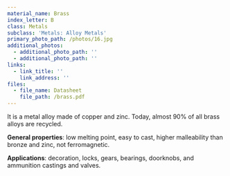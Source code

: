 ```yaml
---
material_name: Brass
index_letter: B
class: Metals
subclass: 'Metals: Alloy Metals'
primary_photo_path: /photos/16.jpg
additional_photos:
  - additional_photo_path: ''
  - additional_photo_path: ''
links:
  - link_title: ''
    link_address: ''
files:
  - file_name: Datasheet
    file_path: /brass.pdf
---
```


It is a metal alloy made of copper and zinc. Today, almost 90% of all brass alloys are recycled.

**General properties**: low melting point, easy to cast, higher malleability than bronze and zinc, not ferromagnetic.&nbsp;

**Applications**: decoration, locks, gears, bearings, doorknobs, and ammunition castings and valves.